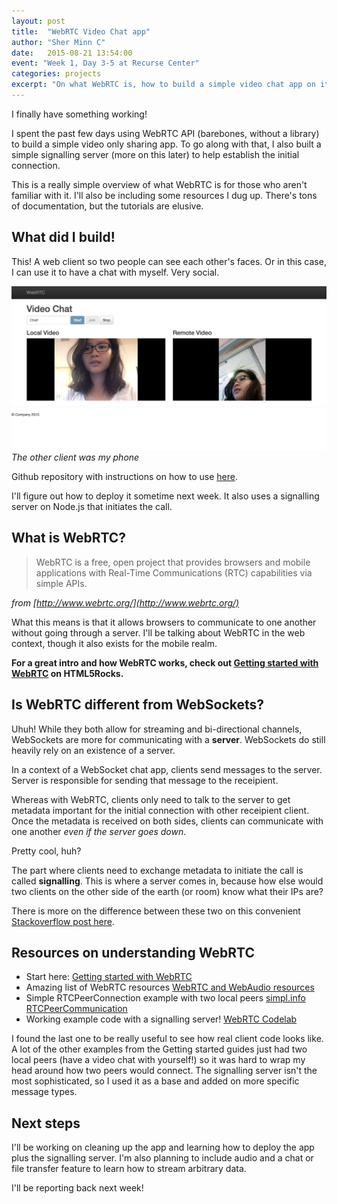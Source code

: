 ```yaml
---
layout: post
title:  "WebRTC Video Chat app"
author: "Sher Minn C"
date:   2015-08-21 13:54:00
event: "Week 1, Day 3-5 at Recurse Center"
categories: projects
excerpt: "On what WebRTC is, how to build a simple video chat app on it, and how it ended up being more difficult than I thought it would be.<br/>"
---
```



I finally have something working! 

I spent the past few days using WebRTC API (barebones, without a library) to build a simple video only sharing app. To go along with that, I also built a simple signalling server (more on this later) to help establish the initial connection.

This is a really simple overview of what WebRTC is for those who aren't familiar with it. I'll also be including some resources I dug up. There's tons of documentation, but the tutorials are elusive.

## What did I build!

This! A web client so two people can see each other's faces. Or in this case, I can use it to have a chat with myself. Very social.

![video chat app](/assets/images/webrtc/chat-desktop.png)
_The other client was my phone_

Github repository with instructions on how to use [here](https://github.com/piratefsh/webrtc-video-chat).

I'll figure out how to deploy it sometime next week. It also uses a signalling server on Node.js that initiates the call.

## What is WebRTC?

<blockquote>WebRTC is a free, open project that provides browsers and mobile applications with Real-Time Communications (RTC) capabilities via simple APIs.</blockquote>

_from [http://www.webrtc.org/](http://www.webrtc.org/)_

What this means is that it allows browsers to communicate to one another without going through a server. I'll be talking about WebRTC in the web context, though it also exists for the mobile realm.

__For a great intro and how WebRTC works, check out [Getting started with WebRTC](http://www.html5rocks.com/en/tutorials/webrtc/basics/) on HTML5Rocks.__

## Is WebRTC different from WebSockets?

Uhuh! While they both allow for streaming and bi-directional channels, WebSockets are more for communicating with a __server__. WebSockets do still heavily rely on an existence of a server. 

In a context of a WebSocket chat app, clients send messages to the server. Server is responsible for sending that message to the receipient.

Whereas with WebRTC, clients only need to talk to the server to get metadata important for the initial connection with other receipient client. Once the metadata is received on both sides, clients can communicate with one another _even if the server goes down_. 

Pretty cool, huh?

The part where clients need to exchange metadata to initiate the call is called __signalling__. This is where a server comes in, because how else would two clients on the other side of the earth (or room) know what their IPs are?


There is more on the difference between these two on this convenient [Stackoverflow post here](http://stackoverflow.com/questions/18799364/webrtc-vs-websockets-if-webrtc-can-do-video-audio-and-data-why-do-i-need-web).

## Resources on understanding WebRTC

* Start here: [Getting started with WebRTC](http://www.html5rocks.com/en/tutorials/webrtc/basics/)
* Amazing list of WebRTC resources [WebRTC and WebAudio resources](https://docs.google.com/document/d/1idl_NYQhllFEFqkGQOLv8KBK8M3EVzyvxnKkHl4SuM8/edit#)
* Simple RTCPeerConnection example with two local peers [simpl.info RTCPeerCommunication](http://www.simpl.info/rtcpeerconnection/)
* Working example code with a signalling server! [WebRTC Codelab](https://bitbucket.org/webrtc/codelab)

I found the last one to be really useful to see how real client code looks like. A lot of the other examples from the Getting started guides just had two local peers (have a video chat with yourself!) so it was hard to wrap my head around how two peers would connect. The signalling server isn't the most sophisticated, so I used it as a base and added on more specific message types. 

## Next steps

I'll be working on cleaning up the app and learning how to deploy the app plus the signalling server. I'm also planning to include audio and a chat or file transfer feature to learn how to stream arbitrary data. 

I'll be reporting back next week!





